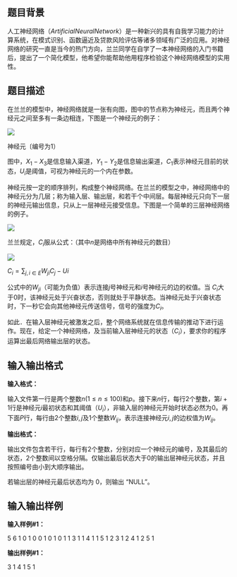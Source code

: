 题目背景
----

人工神经网络（$Artificial Neural Network$）是一种新兴的具有自我学习能力的计算系统，在模式识别、函数逼近及贷款风险评估等诸多领域有广泛的应用。对神经网络的研究一直是当今的热门方向，兰兰同学在自学了一本神经网络的入门书籍后，提出了一个简化模型，他希望你能帮助他用程序检验这个神经网络模型的实用性。

题目描述
----

在兰兰的模型中，神经网络就是一张有向图，图中的节点称为神经元，而且两个神经元之间至多有一条边相连，下图是一个神经元的例子：

![](https://cdn.luogu.org/upload/pic/13.png)

神经元〔编号为$1$）

图中，$X_1-X_3$是信息输入渠道，$Y_1-Y_2$是信息输出渠道，$C_1$表示神经元目前的状态，$U_i$是阈值，可视为神经元的一个内在参数。

神经元按一定的顺序排列，构成整个神经网络。在兰兰的模型之中，神经网络中的神经元分为几层；称为输入层、输出层，和若干个中间层。每层神经元只向下一层的神经元输出信息，只从上一层神经元接受信息。下图是一个简单的三层神经网络的例子。

![](https://cdn.luogu.org/upload/pic/14.png)

兰兰规定，$C_i$服从公式：（其中$n$是网络中所有神经元的数目）

![](https://cdn.luogu.org/upload/pic/15.png)

$C_i=\sum_{j,i \in E} W_{ji}C_{j}-U{i}$

公式中的$W_{ji}$（可能为负值）表示连接$j$号神经元和$i$号神经元的边的权值。当 $C_i$大于$0$时，该神经元处于兴奋状态，否则就处于平静状态。当神经元处于兴奋状态时，下一秒它会向其他神经元传送信号，信号的强度为$C_i$。

如此．在输入层神经元被激发之后，整个网络系统就在信息传输的推动下进行运作。现在，给定一个神经网络，及当前输入层神经元的状态（$C_i$），要求你的程序运算出最后网络输出层的状态。

输入输出格式
------

**输入格式：**  

输入文件第一行是两个整数$n(1 \le n \le 100)$和$p$。接下来$n$行，每行$2$个整数，第$i+1$行是神经元$i$最初状态和其阈值（$U_i$），非输入层的神经元开始时状态必然为$0$。再下面$P$行，每行由$2$个整数$i,j$及$1$个整数$W_{ij}$，表示连接神经元$i,j$的边权值为$W_{ij}$。

**输出格式：**  

输出文件包含若干行，每行有$2$个整数，分别对应一个神经元的编号，及其最后的状态，$2$个整数间以空格分隔。仅输出最后状态大于$0$的输出层神经元状态，并且按照编号由小到大顺序输出。

若输出层的神经元最后状态均为 $0$，则输出 “NULL”。

输入输出样例
------

**输入样例#1：** 

5 6
1 0
1 0
0 1
0 1
0 1
1 3 1
1 4 1
1 5 1
2 3 1
2 4 1
2 5 1

**输出样例#1：** 

3 1
4 1
5 1
